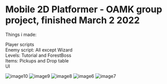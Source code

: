 # Mobile 2D Platformer - OAMK group project, finished March 2 2022

Things i made:<br>

Player scripts<br>
Enemy script: All except Wizard<br>
Levels: Tutorial and ForestBoss<br>
Items: Pickups and Drop table<br>
UI

![image10](https://user-images.githubusercontent.com/74067579/182633171-0c06412a-2fc0-4723-a93a-8f4fbe935a5e.gif)
![image9](https://user-images.githubusercontent.com/74067579/182633184-bee4d8ba-a901-4e44-99e5-0b4b6bef70ab.gif)
![image8](https://user-images.githubusercontent.com/74067579/182633209-488cd8a8-80cf-417c-9da1-1e4e7031a8e3.gif)
![image6](https://user-images.githubusercontent.com/74067579/182633233-698b21a5-7c4b-45f2-ab97-fa5a6122a991.gif)
![image7](https://user-images.githubusercontent.com/74067579/182633240-97357ef2-1078-493c-ab9b-4983e9c4b795.gif)
